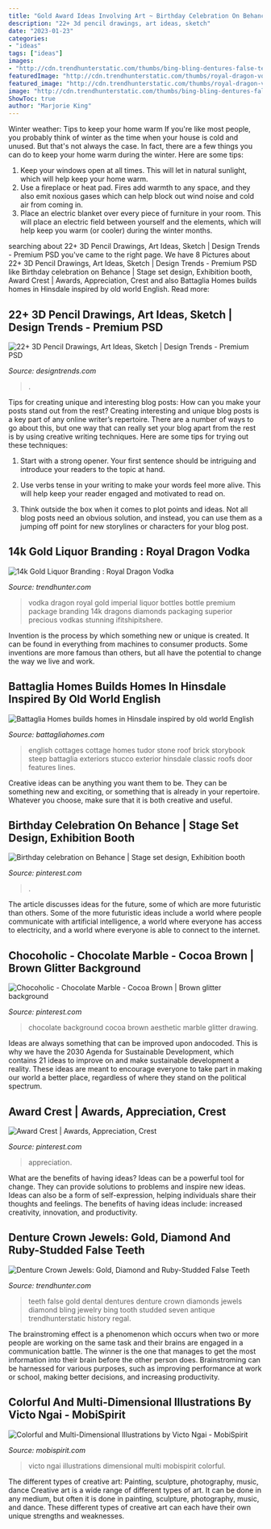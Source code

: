 ```yaml
---
title: "Gold Award Ideas Involving Art ~ Birthday Celebration On Behance"
description: "22+ 3d pencil drawings, art ideas, sketch"
date: "2023-01-23"
categories:
- "ideas"
tags: ["ideas"]
images:
- "http://cdn.trendhunterstatic.com/thumbs/bing-bling-dentures-false-teeth-with-16-k-of-gold-seven-k-of-diamonds-and-3.jpeg"
featuredImage: "http://cdn.trendhunterstatic.com/thumbs/royal-dragon-vodka.jpeg"
featured_image: "http://cdn.trendhunterstatic.com/thumbs/royal-dragon-vodka.jpeg"
image: "http://cdn.trendhunterstatic.com/thumbs/bing-bling-dentures-false-teeth-with-16-k-of-gold-seven-k-of-diamonds-and-3.jpeg"
ShowToc: true
author: "Marjorie King"
---
```



Winter weather: Tips to keep your home warm
If you're like most people, you probably think of winter as the time when your house is cold and unused. But that's not always the case. In fact, there are a few things you can do to keep your home warm during the winter. Here are some tips:
1) Keep your windows open at all times. This will let in natural sunlight, which will help keep your home warm.
2) Use a fireplace or heat pad. Fires add warmth to any space, and they also emit noxious gases which can help block out wind noise and cold air from coming in.
3) Place an electric blanket over every piece of furniture in your room. This will place an electric field between yourself and the elements, which will help keep you warm (or cooler) during the winter months.

	

		
searching about 22+ 3D Pencil Drawings, Art Ideas, Sketch | Design Trends - Premium PSD you've came to the right page. We have 8 Pictures about 22+ 3D Pencil Drawings, Art Ideas, Sketch | Design Trends - Premium PSD like Birthday celebration on Behance | Stage set design, Exhibition booth, Award Crest | Awards, Appreciation, Crest and also Battaglia Homes builds homes in Hinsdale inspired by old world English. Read more:
		
    
## 22+ 3D Pencil Drawings, Art Ideas, Sketch | Design Trends - Premium PSD

<img loading=lazy src="https://images.designtrends.com/wp-content/uploads/2016/04/12103451/Hand-drawing-of-flower-looks-3d-e1460457304458.jpg" onerror="this.onerror=null;this.src='https://tse4.mm.bing.net/th?id=OIP.hz0UW8oi6sH6J8o7B62FkwHaEK&amp;pid=15.1';" alt="22+ 3D Pencil Drawings, Art Ideas, Sketch | Design Trends - Premium PSD">

_Source: designtrends.com_

>. 

	

Tips for creating unique and interesting blog posts: How can you make your posts stand out from the rest?
Creating interesting and unique blog posts is a key part of any online writer’s repertoire. There are a number of ways to go about this, but one way that can really set your blog apart from the rest is by using creative writing techniques. Here are some tips for trying out these techniques:
1. Start with a strong opener. Your first sentence should be intriguing and introduce your readers to the topic at hand.

2. Use verbs tense in your writing to make your words feel more alive. This will help keep your reader engaged and motivated to read on.

3. Think outside the box when it comes to plot points and ideas. Not all blog posts need an obvious solution, and instead, you can use them as a jumping off point for new storylines or characters for your blog post.


    
## 14k Gold Liquor Branding : Royal Dragon Vodka

<img loading=lazy src="http://cdn.trendhunterstatic.com/thumbs/royal-dragon-vodka.jpeg" onerror="this.onerror=null;this.src='https://tse1.mm.bing.net/th?id=OIP.vEINk1Rg0yotr9s8vTusXgHaHx&amp;pid=15.1';" alt="14k Gold Liquor Branding : Royal Dragon Vodka">

_Source: trendhunter.com_

>vodka dragon royal gold imperial liquor bottles bottle premium package branding 14k dragons diamonds packaging superior precious vodkas stunning ifitshipitshere. 

	

Invention is the process by which something new or unique is created. It can be found in everything from machines to consumer products. Some inventions are more famous than others, but all have the potential to change the way we live and work.

    
## Battaglia Homes Builds Homes In Hinsdale Inspired By Old World English

<img loading=lazy src="http://battagliahomes.com/wp-content/uploads/2011/07/Bruner-door.jpg" onerror="this.onerror=null;this.src='https://tse1.mm.bing.net/th?id=OIP.ZEok_sEofP1kre5ze5QOUwHaLG&amp;pid=15.1';" alt="Battaglia Homes builds homes in Hinsdale inspired by old world English">

_Source: battagliahomes.com_

>english cottages cottage homes tudor stone roof brick storybook steep battaglia exteriors stucco exterior hinsdale classic roofs door features lines. 

	

Creative ideas can be anything you want them to be. They can be something new and exciting, or something that is already in your repertoire. Whatever you choose, make sure that it is both creative and useful.

    
## Birthday Celebration On Behance | Stage Set Design, Exhibition Booth

<img loading=lazy src="https://i.pinimg.com/736x/5a/6e/38/5a6e389210e41241a5dace3ccca34cb1.jpg" onerror="this.onerror=null;this.src='https://tse3.mm.bing.net/th?id=OIP.CcP5MpTS-x3nzRzV4KNxvAHaEK&amp;pid=15.1';" alt="Birthday celebration on Behance | Stage set design, Exhibition booth">

_Source: pinterest.com_

>. 

	

The article discusses ideas for the future, some of which are more futuristic than others. Some of the more futuristic ideas include a world where people communicate with artificial intelligence, a world where everyone has access to electricity, and a world where everyone is able to connect to the internet.

    
## Chocoholic - Chocolate Marble - Cocoa Brown | Brown Glitter Background

<img loading=lazy src="https://i.pinimg.com/736x/ed/a1/74/eda1748deb42aac13d362b8cbaec7329--caramel-cocoa.jpg" onerror="this.onerror=null;this.src='https://tse3.mm.bing.net/th?id=OIP.21bHz8yspgICfcIDTMj9zwDfEX&amp;pid=15.1';" alt="Chocoholic - Chocolate Marble - Cocoa Brown | Brown glitter background">

_Source: pinterest.com_

>chocolate background cocoa brown aesthetic marble glitter drawing. 

	

Ideas are always something that can be improved upon andocoded. This is why we have the 2030 Agenda for Sustainable Development, which contains 21 ideas to improve on and make sustainable development a reality. These ideas are meant to encourage everyone to take part in making our world a better place, regardless of where they stand on the political spectrum.

    
## Award Crest | Awards, Appreciation, Crest

<img loading=lazy src="https://i.pinimg.com/originals/1d/c6/ca/1dc6caacab5356a542025de623e8326c.jpg" onerror="this.onerror=null;this.src='https://tse4.mm.bing.net/th?id=OIP.1if0kDumB9rzbvETjF2WTwHaJ4&amp;pid=15.1';" alt="Award Crest | Awards, Appreciation, Crest">

_Source: pinterest.com_

>appreciation. 

	

What are the benefits of having ideas?
Ideas can be a powerful tool for change. They can provide solutions to problems and inspire new ideas. Ideas can also be a form of self-expression, helping individuals share their thoughts and feelings. The benefits of having ideas include: increased creativity, innovation, and productivity.

    
## Denture Crown Jewels: Gold, Diamond And Ruby-Studded False Teeth

<img loading=lazy src="http://cdn.trendhunterstatic.com/thumbs/bing-bling-dentures-false-teeth-with-16-k-of-gold-seven-k-of-diamonds-and-3.jpeg" onerror="this.onerror=null;this.src='https://tse2.mm.bing.net/th?id=OIP.WaQeh6rKVJtpJtVs1N3xrAHaE_&amp;pid=15.1';" alt="Denture Crown Jewels: Gold, Diamond and Ruby-Studded False Teeth">

_Source: trendhunter.com_

>teeth false gold dental dentures denture crown diamonds jewels diamond bling jewelry bing tooth studded seven antique trendhunterstatic history regal. 

	

The brainstroming effect is a phenomenon which occurs when two or more people are working on the same task and their brains are engaged in a communication battle. The winner is the one that manages to get the most information into their brain before the other person does. Brainstroming can be harnessed for various purposes, such as improving performance at work or school, making better decisions, and increasing productivity.

    
## Colorful And Multi-Dimensional Illustrations By Victo Ngai - MobiSpirit

<img loading=lazy src="https://mobispirit.com/wp-content/uploads/2018/07/1-9.jpg" onerror="this.onerror=null;this.src='https://tse1.mm.bing.net/th?id=OIP.mWyVCp-gzoX2rAt4jlQzGAHaHa&amp;pid=15.1';" alt="Colorful and Multi-Dimensional Illustrations by Victo Ngai - MobiSpirit">

_Source: mobispirit.com_

>victo ngai illustrations dimensional multi mobispirit colorful. 

	

The different types of creative art: Painting, sculpture, photography, music, dance
Creative art is a wide range of different types of art. It can be done in any medium, but often it is done in painting, sculpture, photography, music, and dance. These different types of creative art can each have their own unique strengths and weaknesses.

